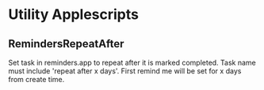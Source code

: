 Utility Applescripts
================
RemindersRepeatAfter
---
Set task in reminders.app to repeat after it is marked completed. Task name must include 'repeat after x days'. First remind me will be set for x days from create time. 
